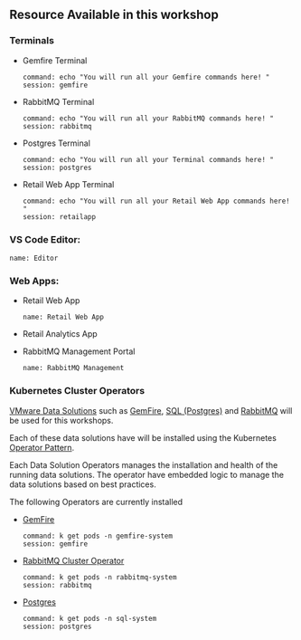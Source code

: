 ## Resource Available in this workshop

### Terminals
* Gemfire Terminal

    ```terminal:execute 
    command: echo "You will run all your Gemfire commands here! "
    session: gemfire 
    ```

* RabbitMQ Terminal

    ```terminal:execute 
    command: echo "You will run all your RabbitMQ commands here! "
    session: rabbitmq 
    ```
* Postgres Terminal

    ```terminal:execute
    command: echo "You will run all your Terminal commands here! "
    session: postgres 
    ```

* Retail Web App Terminal

    ```terminal:execute 
    command: echo "You will run all your Retail Web App commands here! "
    session: retailapp 
    ```

### VS Code Editor:

```dashboard:open-dashboard
name: Editor
```

### Web Apps:

* Retail Web App

    ```dashboard:open-dashboard
    name: Retail Web App
    ```

* Retail Analytics App

* RabbitMQ Management Portal

    ```dashboard:open-dashboard
    name: RabbitMQ Management 
    ```


### Kubernetes Cluster Operators
[VMware Data Solutions](https://tanzu.vmware.com/data-solutions) such as 
[GemFire](https://tanzu.vmware.com/gemfire), [SQL (Postgres)](https://tanzu.vmware.com/sql) and [RabbitMQ](https://tanzu.vmware.com/rabbitmq) will be used for this workshops.

Each of these data solutions have will be installed using the Kubernetes [Operator Pattern](https://kubernetes.io/docs/concepts/extend-kubernetes/operator/).

Each Data Solution Operators manages the installation and health of the running data solutions.
The operator have embedded logic to manage the data solutions based on best practices.


The following Operators are currently installed

* [GemFire](https://docs.vmware.com/en/VMware-Tanzu-GemFire-for-Kubernetes/2.0/tgf-k8s/GUID-install.html)

    ```terminal:execute 
    command: k get pods -n gemfire-system
    session: gemfire
    ```

* [RabbitMQ Cluster Operator](https://www.rabbitmq.com/kubernetes/operator/operator-overview.html)

    ```terminal:execute
    command: k get pods -n rabbitmq-system
    session: rabbitmq
    ```

* [Postgres](https://docs.vmware.com/en/VMware-Tanzu-SQL-with-Postgres-for-Kubernetes/index.html)

    ```terminal:execute
    command: k get pods -n sql-system
    session: postgres
    ```

